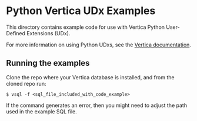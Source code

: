 # Python Vertica UDx Examples
This directory contains example code for use with Vertica Python User-Defined Extensions (UDx).

For more information on using Python UDxs, see the [Vertica documentation].

## Running the examples
Clone the repo where your Vertica database is installed, and from the cloned repo run:

```
$ vsql -f <sql_file_included_with_code_example>
```

If the command generates an error, then you might need to adjust the path used in the example SQL file.


[Vertica documentation]: https://my.vertica.com/docs/latest/HTML/index.htm#Authoring/ExtendingVertica/Python/DevelopingInPython.htm